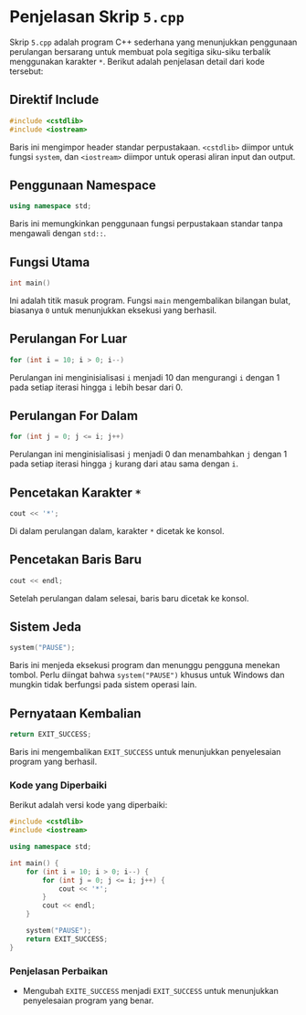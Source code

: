 # Penjelasan Skrip `5.cpp`

Skrip `5.cpp` adalah program C++ sederhana yang menunjukkan penggunaan perulangan bersarang untuk membuat pola segitiga siku-siku terbalik menggunakan karakter `*`. Berikut adalah penjelasan detail dari kode tersebut:

## Direktif Include
```cpp
#include <cstdlib>
#include <iostream>
```
Baris ini mengimpor header standar perpustakaan. `<cstdlib>` diimpor untuk fungsi `system`, dan `<iostream>` diimpor untuk operasi aliran input dan output.

## Penggunaan Namespace
```cpp
using namespace std;
```
Baris ini memungkinkan penggunaan fungsi perpustakaan standar tanpa mengawali dengan `std::`.

## Fungsi Utama
```cpp
int main()
```
Ini adalah titik masuk program. Fungsi `main` mengembalikan bilangan bulat, biasanya `0` untuk menunjukkan eksekusi yang berhasil.

## Perulangan For Luar
```cpp
for (int i = 10; i > 0; i--)
```
Perulangan ini menginisialisasi `i` menjadi 10 dan mengurangi `i` dengan 1 pada setiap iterasi hingga `i` lebih besar dari 0.

## Perulangan For Dalam
```cpp
for (int j = 0; j <= i; j++)
```
Perulangan ini menginisialisasi `j` menjadi 0 dan menambahkan `j` dengan 1 pada setiap iterasi hingga `j` kurang dari atau sama dengan `i`.

## Pencetakan Karakter `*`
```cpp
cout << '*';
```
Di dalam perulangan dalam, karakter `*` dicetak ke konsol.

## Pencetakan Baris Baru
```cpp
cout << endl;
```
Setelah perulangan dalam selesai, baris baru dicetak ke konsol.

## Sistem Jeda
```cpp
system("PAUSE");
```
Baris ini menjeda eksekusi program dan menunggu pengguna menekan tombol. Perlu diingat bahwa `system("PAUSE")` khusus untuk Windows dan mungkin tidak berfungsi pada sistem operasi lain.

## Pernyataan Kembalian
```cpp
return EXIT_SUCCESS;
```
Baris ini mengembalikan `EXIT_SUCCESS` untuk menunjukkan penyelesaian program yang berhasil.

### Kode yang Diperbaiki
Berikut adalah versi kode yang diperbaiki:

```cpp
#include <cstdlib>
#include <iostream>

using namespace std;

int main() {
    for (int i = 10; i > 0; i--) {
        for (int j = 0; j <= i; j++) {
            cout << '*';
        }
        cout << endl;
    }

    system("PAUSE");
    return EXIT_SUCCESS;
}
```

### Penjelasan Perbaikan
- Mengubah `EXITE_SUCCESS` menjadi `EXIT_SUCCESS` untuk menunjukkan penyelesaian program yang benar.
